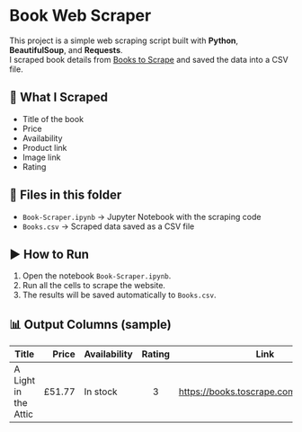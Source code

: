 # Book Web Scraper

This project is a simple web scraping script built with **Python**, **BeautifulSoup**, and **Requests**.  
I scraped book details from [Books to Scrape](https://books.toscrape.com/) and saved the data into a CSV file.  

## 🔎 What I Scraped
- Title of the book  
- Price  
- Availability  
- Product link  
- Image link
- Rating

## 📂 Files in this folder
- `Book-Scraper.ipynb` → Jupyter Notebook with the scraping code  
- `Books.csv` → Scraped data saved as a CSV file  

## ▶️ How to Run
1. Open the notebook `Book-Scraper.ipynb`.  
2. Run all the cells to scrape the website.  
3. The results will be saved automatically to `Books.csv`.  

## 📊 Output Columns (sample)
| Title                    | Price | Availability | Rating | Link                                      | Image Link                           |
|--------------------------|------:|--------------|:------:|-------------------------------------------|--------------------------------------|
| A Light in the Attic     | £51.77| In stock     |   3    | https://books.toscrape.com/catalogue/...  | https://books.toscrape.com/media/... |



